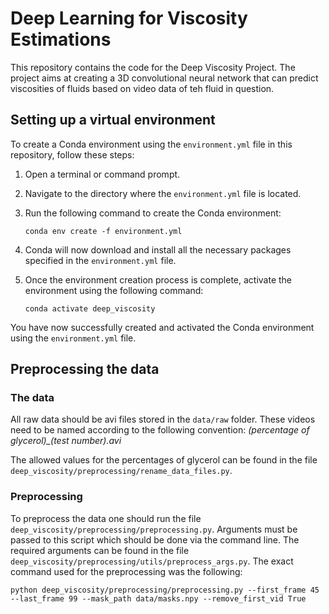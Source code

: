 # Deep Learning for Viscosity Estimations
This repository contains the code for the Deep Viscosity Project. The project aims at creating a 3D convolutional neural network that can predict viscosities of fluids based on video data of teh fluid in question. 

## Setting up a virtual environment
To create a Conda environment using the `environment.yml` file in this repository, follow these steps:

1. Open a terminal or command prompt.
2. Navigate to the directory where the `environment.yml` file is located.
3. Run the following command to create the Conda environment:

    ```
    conda env create -f environment.yml
    ```

4. Conda will now download and install all the necessary packages specified in the `environment.yml` file.
5. Once the environment creation process is complete, activate the environment using the following command:

    ```
    conda activate deep_viscosity
    ```

You have now successfully created and activated the Conda environment using the `environment.yml` file.


## Preprocessing the data
### The data
All raw data should be avi files stored in the `data/raw` folder. These videos need to be named according to the following convention: 
*(percentage of glycerol)_(test number).avi*

The allowed values for the percentages of glycerol can be found in the file `deep_viscosity/preprocessing/rename_data_files.py`.
### Preprocessing
To preprocess the data one should run the file `deep_viscosity/preprocessing/preprocessing.py`. Arguments must be passed to this script which should be done via the command line. The required arguments can be found in the file `deep_viscosity/preprocessing/utils/preprocess_args.py`. The exact command used for the preprocessing was the following:

```
python deep_viscosity/preprocessing/preprocessing.py --first_frame 45 --last_frame 99 --mask_path data/masks.npy --remove_first_vid True
```






